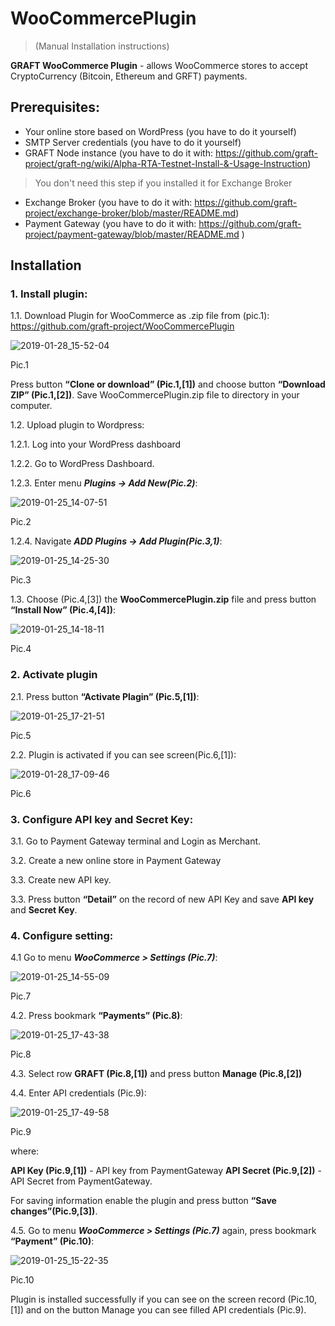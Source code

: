 # WooCommercePlugin
> (Manual Installation instructions) 

**GRAFT WooCommerce Plugin** - allows WooCommerce stores to accept CryptoCurrency (Bitcoin, Ethereum and GRFT) payments.

## Prerequisites:
- Your online store based on WordPress (you have to do it yourself)
- SMTP Server credentials (you have to do it yourself)
- GRAFT Node instance (you have to do it with: https://github.com/graft-project/graft-ng/wiki/Alpha-RTA-Testnet-Install-&-Usage-Instruction)
> You don't need this step if you installed  it  for Exchange Broker
- Exchange Broker (you have to do it with:  https://github.com/graft-project/exchange-broker/blob/master/README.md)
- Payment Gateway (you have to do it with: https://github.com/graft-project/payment-gateway/blob/master/README.md )

## Installation

### 1. Install plugin:
1.1. Download Plugin for WooCommerce as .zip file from (pic.1):
https://github.com/graft-project/WooCommercePlugin

![2019-01-28_15-52-04](https://user-images.githubusercontent.com/45132833/51841063-6444e480-2316-11e9-92a2-886c08ef314d.png)

Pic.1

Press button **“Clone or download” (Pic.1,[1])**  and choose button **“Download ZIP” (Pic.1,[2])**. Save WooCommercePlugin.zip file to directory in your computer. 

1.2. Upload  plugin to Wordpress:

1.2.1.  Log into your WordPress dashboard

1.2.2. Go to  WordPress Dashboard.

1.2.3. Enter menu  _**Plugins -> Add New(Pic.2)**_:

![2019-01-25_14-07-51](https://user-images.githubusercontent.com/45132833/51767866-42194f80-20e7-11e9-88e1-731850fad9d3.png)

Pic.2

1.2.4. Navigate **_ADD Plugins -> Add Plugin(Pic.3,1)_**:

![2019-01-25_14-25-30](https://user-images.githubusercontent.com/45132833/51767868-42b1e600-20e7-11e9-8c8f-27f33bcb21a5.png)

Pic.3

1.3. Choose (Pic.4,[3]) the **WooCommercePlugin.zip** file and press button **“Install Now” (Pic.4,[4])**:

![2019-01-25_14-18-11](https://user-images.githubusercontent.com/45132833/51767867-42b1e600-20e7-11e9-98d8-8eb84b7fcb06.png)

Pic.4

### 2. Activate plugin
2.1. Press button **“Activate Plagin” (Pic.5,[1])**:

![2019-01-25_17-21-51](https://user-images.githubusercontent.com/45132833/51767875-434a7c80-20e7-11e9-955e-0d3b5095b846.png)

Pic.5

2.2. Plugin is activated if you can see screen(Pic.6,[1]):

![2019-01-28_17-09-46](https://user-images.githubusercontent.com/45132833/51845210-c3f3bd80-231f-11e9-8be9-636209554782.png)

Pic.6

### 3. Configure API key and Secret Key:
3.1. Go to Payment Gateway terminal and Login as Merchant.

3.2. Create a new online store in Payment Gateway 

3.3. Create new API key.

3.3.  Press button **“Detail”** on the record of new API Key and save **API key** and **Secret Key**.

### 4. Configure setting:
4.1 Go to menu **_WooCommerce > Settings (Pic.7)_**:

![2019-01-25_14-55-09](https://user-images.githubusercontent.com/45132833/51767871-42b1e600-20e7-11e9-8d30-4a1da628f37d.png)

Pic.7

4.2. Press bookmark **“Payments” (Pic.8)**:

![2019-01-25_17-43-38](https://user-images.githubusercontent.com/45132833/51767876-434a7c80-20e7-11e9-9222-566faa28f93a.png)

Pic.8

4.3. Select row **GRAFT (Pic.8,[1])** and press button **Manage (Pic.8,[2])** 

4.4. Enter API credentials (Pic.9): 

![2019-01-25_17-49-58](https://user-images.githubusercontent.com/45132833/51767877-43e31300-20e7-11e9-9ea3-0295bf5505fb.png)

Pic.9

where:

**API Key (Pic.9,[1])** - API key from PaymentGateway
**API Secret (Pic.9,[2])** - API Secret from PaymentGateway.

For saving information  enable the plugin and press button **“Save changes”(Pic.9,[3])**.

4.5. Go to menu **_WooCommerce > Settings (Pic.7)_** again, press bookmark **“Payment” (Pic.10)**:

![2019-01-25_15-22-35](https://user-images.githubusercontent.com/45132833/51767873-434a7c80-20e7-11e9-8bc8-1555814f1be0.png)

Pic.10

Plugin is installed successfully if you can see on the screen record (Pic.10,[1]) and on the button Manage you can see filled API credentials (Pic.9).
